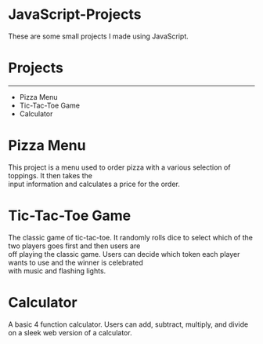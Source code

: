 # JavaScript-Projects
These are some small projects I made using JavaScript.

<h1>Projects</h1>
<hr>
<ul>
  <li>Pizza Menu</li>
  <li>Tic-Tac-Toe Game</li>
  <li>Calculator</li>
</ul>

<h1>Pizza Menu</h1>
This project is a menu used to order pizza with a various selection of toppings. It then takes the <br>input information and calculates a price for the order.

<h1>Tic-Tac-Toe Game</h1>
The classic game of tic-tac-toe. It randomly rolls dice to select which of the two players goes first and then users are <br>off playing the classic game. Users can decide which token each player wants to use and the winner is celebrated <br>with music and flashing lights.

<h1>Calculator</h1>
A basic 4 function calculator. Users can add, subtract, multiply, and divide on a sleek web version of a calculator.
